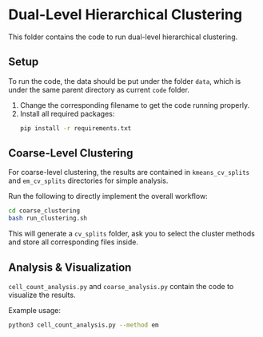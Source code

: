 # Dual-Level Hierarchical Clustering

This folder contains the code to run dual-level hierarchical clustering.

## Setup

To run the code, the data should be put under the folder `data`, which is under the same parent directory as current `code` folder.

1. Change the corresponding filename to get the code running properly.
2. Install all required packages:
   ```bash
   pip install -r requirements.txt
   ```

## Coarse-Level Clustering

For coarse-level clustering, the results are contained in `kmeans_cv_splits` and `em_cv_splits` directories for simple analysis.

Run the following to directly implement the overall workflow:
```bash
cd coarse_clustering
bash run_clustering.sh
```

This will generate a `cv_splits` folder, ask you to select the cluster methods and store all corresponding files inside. 

## Analysis & Visualization

`cell_count_analysis.py` and `coarse_analysis.py` contain the code to visualize the results.

Example usage:
```bash
python3 cell_count_analysis.py --method em
```